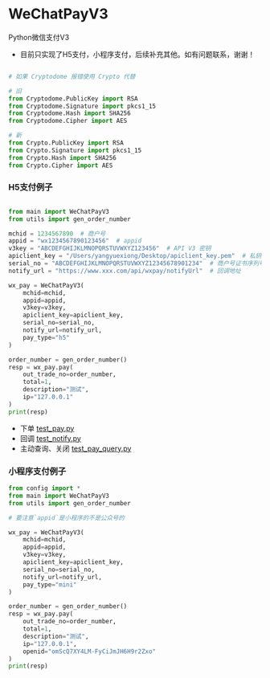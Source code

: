 # WeChatPayV3

Python微信支付V3

- 目前只实现了H5支付，小程序支付，后续补充其他。如有问题联系，谢谢！

```python

# 如果 Cryptodome 报错使用 Crypto 代替

# 旧
from Cryptodome.PublicKey import RSA
from Cryptodome.Signature import pkcs1_15
from Cryptodome.Hash import SHA256
from Cryptodome.Cipher import AES

# 新
from Crypto.PublicKey import RSA
from Crypto.Signature import pkcs1_15
from Crypto.Hash import SHA256
from Crypto.Cipher import AES
```
### H5支付例子

```python

from main import WeChatPayV3
from utils import gen_order_number

mchid = 1234567890  # 商户号
appid = "wx1234567890123456"  # appid
v3key = "ABCDEFGHIJKLMNOPQRSTUVWXYZ123456"  # API V3 密钥
apiclient_key = "/Users/yangyuexiong/Desktop/apiclient_key.pem"  # 私钥证书路径
serial_no = "ABCDEFGHIJKLMNOPQRSTUVWXYZ12345678901234"  # 商户号证书序列号
notify_url = "https://www.xxx.com/api/wxpay/notifyUrl"  # 回调地址

wx_pay = WeChatPayV3(
    mchid=mchid,
    appid=appid,
    v3key=v3key,
    apiclient_key=apiclient_key,
    serial_no=serial_no,
    notify_url=notify_url,
    pay_type="h5"
)

order_number = gen_order_number()
resp = wx_pay.pay(
    out_trade_no=order_number,
    total=1,
    description="测试",
    ip="127.0.0.1"
)
print(resp)
```

- 下单 [test_pay.py](test/test_h5_pay/test_pay.py)
- 回调 [test_notify.py](test/test_h5_pay/test_notify.py)
- 主动查询、关闭 [test_pay_query.py](test/test_h5_pay/test_pay_query.py)

### 小程序支付例子
```python
from config import *
from main import WeChatPayV3
from utils import gen_order_number

# 要注意`appid`是小程序的不是公众号的

wx_pay = WeChatPayV3(
    mchid=mchid,
    appid=appid,
    v3key=v3key,
    apiclient_key=apiclient_key,
    serial_no=serial_no,
    notify_url=notify_url,
    pay_type="mini"
)

order_number = gen_order_number()
resp = wx_pay.pay(
    out_trade_no=order_number,
    total=1,
    description="测试",
    ip="127.0.0.1",
    openid="omScQ7XY4LM-FyCiJmJH6H9r2Zxo"
)
print(resp)
```